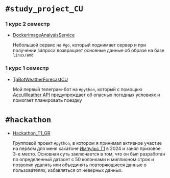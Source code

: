 # `#study_project_CU`
### 1 курс 2 семестр
- [DockerImageAnalysisService](https://github.com/pabloeclair/DockerImageAnalysisService)

  Небольшой сервис на `#go`, который поднимает сервер и при получении запроса возвращает основные данные об образе на базе `linux/amd`
### 1 курс 1 семестр
- [TgBotWeatherForecastCU](https://github.com/pabloeclair/TgBotWeatherForecastCU)

    Мой первый телеграм-бот на `#python`, который с помощью [AccuWeather API](https://developer.accuweather.com/) предупреждает об опасных погодных условиях и помогает планировать поездку

# `#hackathon`
- [Hackathon_T1_GR](https://github.com/pabloeclair/Hackathon_T1_GR)

    Групповой проект `#python`, в котором я принимал активное участие на первом для меня хакатоне [Импульс Т1](https://impulse.t1.ru/) в 2024 и занял призовое 3-е место. Основная суть заключается в том, что он был разработан по определенный датасет с 50 колонками и миллионом строк и позволял удалять или объединять повторяющиеся данные о пользователях, избавляться от неверных данных. 

